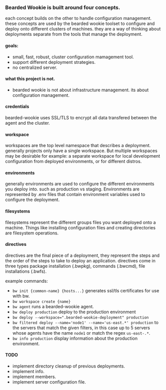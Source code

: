 ### Bearded Wookie is built around four concepts.
each concept builds on the other to handle configuration management.
these concepts are used by the bearded wookie toolset to configure
and deploy onto different clusters of machines. they are a way of thinking about deployments separate from the tools that manage the deployment.

#### goals:
- small, fast, robust, cluster configuration mamagement tool.
- support different deployment strategies.
- no centralized server.

#### what this project is not.
- bearded wookie is not about infrastructure management. its about configuration management.

#### credentials
bearded-wookie uses SSL/TLS to encrypt all data transfered between the agent and the cluster.

#### workspace
workspaces are the top level namespace that describes a deployment.
generally projects only have a single workspace. But multiple workspaces may be
desirable for example: a separate workspace for local development configuration
from deployed environments, or for different distros.

#### environments
generally environments are used to configure the different environments
you deploy into. such as production vs staging. Environments are represented
by .env files that contain environment variables used to configure the deployment.

#### filesystems
filesystems represent the different groups files you want deployed
onto a machine. Things like installing configuration files and creating
directories are filesystem operations.

#### directives
directives are the final piece of a deployment, they represent the steps
and the order of the steps to take to deploy an application. directives
come in three types package installation (.bwpkg), commands (.bwcmd), file installations (.bwfs).

example commands:
 - `bw init {common-name} {hosts...}` generates ssl/tls certificates for use with bw.
 - `bw workspace create {name}`
 - `bw agent` runs a bearded-wookie agent.
 - `bw deploy production` deploy to the production environment
 - `bw deploy --workspace=".bearded-wookie-deployment" production`
 - `bw filtered deploy --name='node1' --name='us-east.*' production` to the servers that match the given filters, in this case up to 5 servers whose agents have the name `node1` or match the regex `us-east-.*`.
 - `bw info production` display information about the production environment.

#### TODO
 - implement directory cleanup of previous deployments.
 - implement info.
 - implement members.
 - implement server configuration file.

